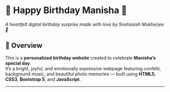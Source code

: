 # 🎂 Happy Birthday Manisha 🎉  
*A heartfelt digital birthday surprise made with love by Snehasish Mukherjee 💖*  

## 🌸 Overview
This is a **personalized birthday website** created to celebrate **Manisha’s special day**.  
It’s a bright, joyful, and emotionally expressive webpage featuring confetti, background music, and beautiful photo memories — built using **HTML5**, **CSS3**, **Bootstrap 5**, and **JavaScript**.

---
